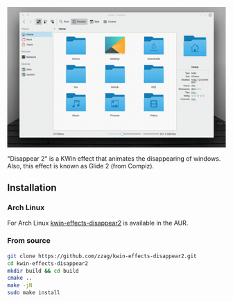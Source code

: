 ![Slow motion](demo/slow-motion.gif)

"Disappear 2" is a KWin effect that animates the disappearing of windows.
Also, this effect is known as Glide 2 (from Compiz).

## Installation

### Arch Linux

For Arch Linux [kwin-effects-disappear2](https://aur.archlinux.org/packages/kwin-effects-disappear2/)
is available in the AUR.

### From source

```sh
git clone https://github.com/zzag/kwin-effects-disappear2.git
cd kwin-effects-disappear2
mkdir build && cd build
cmake ..
make -jN
sudo make install
```
